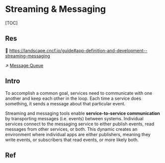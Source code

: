 # Streaming & Messaging

[TOC]



## Res
📂 https://landscape.cncf.io/guide#app-definition-and-development--streaming-messaging

↗ [Message Queue](../../../../👾%20Web%20Development/🥪%20Middleware/Messaging%20Services/Message%20Queue/Message%20Queue.md)



## Intro
To accomplish a common goal, services need to communicate with one another and keep each other in the loop. Each time a service does something, it sends a message about that particular event.

Streaming and messaging tools enable **service-to-service communication** by transporting messages (i.e. events) between systems. Individual services connect to the messaging service to either publish events, read messages from other services, or both. This dynamic creates an environment where individual apps are either publishers, meaning they write events, or subscribers that read events, or more likely both.



## Ref

